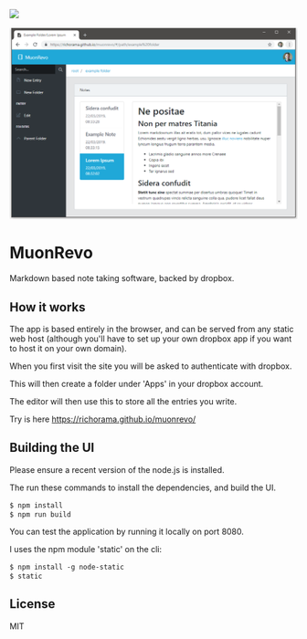 ![](https://travis-ci.org/richorama/muonrevo.svg?branch=master)

![](screenshot.png)

# MuonRevo

Markdown based note taking software, backed by dropbox.

## How it works

The app is based entirely in the browser, and can be served from any static web host (although you'll have to set up your own dropbox app if you want to host it on your own domain).

When you first visit the site you will be asked to authenticate with dropbox. 

This will then create a folder under 'Apps' in your dropbox account.

The editor will then use this to store all the entries you write.

Try is here https://richorama.github.io/muonrevo/

## Building the UI

Please ensure a recent version of the node.js is installed.

The run these commands to install the dependencies, and build the UI.

```
$ npm install
$ npm run build
```

You can test the application by running it locally on port 8080.

I uses the npm module 'static' on the cli:

```
$ npm install -g node-static
$ static
```

## License

MIT
